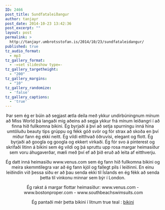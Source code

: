 ```yaml
---
ID: 2466
post_title: Sundfataleiðangur
author: tanjayr
post_date: 2014-10-23 13:42:36
post_excerpt: ""
layout: post
permalink: >
  http://tanjayr.umbrotsstofan.is/2014/10/23/sundfataleidangur/
published: true
tz_audio_format:
  - mp3
tz_gallery_format:
  - -=set slideshow type=-
tz_gallery_targetheight:
  - "200"
tz_gallery_margins:
  - "10"
tz_gallery_randomize:
  - 'false'
tz_gallery_captions:
  - 'true'
---
```

<p style="text-align: center;">Þar sem ég er búin að segjast ætla deila með ykkur undirbúningnum mínum að Miss World þá langaði mig aðeins að segja ykkur frá mínum leiðangri í að finna hið fullkomna bikini. Ég byrjaði á því að setja spurningu inná hina umtöluðu beauty tips grúppu og fékk góð svör og fór strax að skoða en því miður fann ég ekki neitt. Ég vildi eitthvað öðruvísi, elegant og flott. Ég byrjaði að googla og googla og ekkert virkaði. Ég fór svo á pinterest og skrifaði litinn á bikini sem ég vildi og þá spruttu upp rosa margar heimasíður sem voru áhugaverðar, mæli með því ef að þið eruð að leita af eitthverju.</p>
<p style="text-align: center;">Ég datt inná heimasíðu www.venus.com sem ég fann hið fullkomna bikini og meira skemmtilegra var að ég fann kjól og fallegt pils í leiðinni. En einu leiðindin við þessa síðu er að þau senda ekki til Íslands en ég fékk að senda þetta til vinkonu minnar sem býr í London.</p>
<p style="text-align: center;">Ég rakst á margar flottar heimasíður: www.venus.com - www.bostonproper.com - www.southbeachswimsuits.com</p>
<p style="text-align: center;">Ég pantaði mér þetta bikini í litnum true teal : <a title="bikini" href="http://www.venus.com/viewproduct.aspx?BRANCH=24~86~&amp;ProductDisplayID=9920" target="_blank">bikini
</a></p>
<p style="text-align: center;"></p>